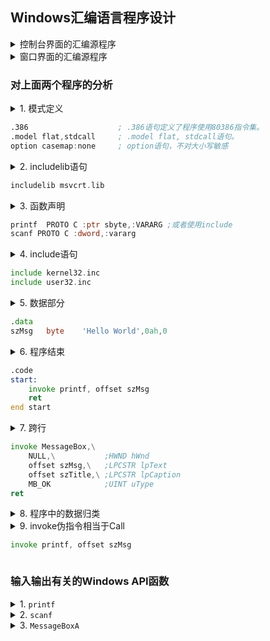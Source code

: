 ## Windows汇编语言程序设计


<details>
<summary>控制台界面的汇编源程序</summary>

```asm
;模式定义
.386
.model flat,stdcall
option casemap:none

;库文件及函数声明
includelib msvcrt.lib
printf	PROTO C :ptr sbyte,:VARARG ;或者使用include
scanf PROTO C :dword,:vararg


;数据部分
.data
szMsg	byte	'Hello World',0ah,0

;代码部分
.code
start:
	invoke printf, offset szMsg
	ret
end start
```

</details>

<details>
<summary>窗口界面的汇编源程序</summary>

```asm
;模式定义
.386
.model flat.stdcall
option casemap:none

;库文件及函数声明
includelib user32.lib
MessageBoxA PROTO stdcall :dword,:dword,:dword,:dword 
MessageBox equ <MessageBoxA>

;数据部分
.data
SzTitle	byte	'Hi!'
SzMsg	byte	'Hello World',0

;代码部分
.code
start:
	invoke MessageBox,\
		   NULL,\           ;HWND hWnd
		   offset szMsg,\   ;LPCSTR lpText
		   offset szTitle,\ ;LPCSTR lpCaption
		   MB_OK            ;UINT uType
	ret
end start
```

</details>

### 对上面两个程序的分析

<details>
<summary>1. 模式定义

```asm
.386                    ; .386语句定义了程序使用80386指令集。
.model flat,stdcall     ; .model flat, stdcall语句。
option casemap:none     ; option语句，不对大小写敏感
```
</summary>
option语句有许多选项，例如option language、option segment等，在Win32中需要定义option casemap:none，用以说明程序中的变量和子程序名是否对大小写敏感

</details>

<details>
<summary>2. includelib语句

```asm
includelib msvcrt.lib
```
</summary>

- `includelib`语句用于指定库文件，以便在程序中调用库函数。在Win32中，库文件的扩展名为`.lib`，例如`msvcrt.lib`是C语言运行库文件，包含了`printf、scanf`等函数的定义。
  - 动态链接则是在程序运行时才将库函数链接到程序中，这样可以减少程序的体积，但是程序运行时需要加载库函数，因此运行速度较慢。
  - 静态链接则是在程序编译时就将库函数链接到程序中，这样可以提高程序的运行速度，但是程序的体积较大。

```mermaid
graph TD
    subgraph 动态链接
        A1[a.exe] --> lib
        B1[b.exe] --> lib
        subgraph lib[msvcrt.dll]
            printf1[printf]
            scanf1[scanf]
        end
    end

    subgraph 静态链接
        subgraph A2[a.exe]
            printf2[printf]
            scanf2[scanf]
        end
        subgraph B2[b.exe]
            printf3[printf]
            scanf3[scanf]
        end
    end    
```

</details>

<details>
<summary>3. 函数声明

```asm
printf	PROTO C :ptr sbyte,:VARARG ;或者使用include
scanf PROTO C :dword,:vararg
```
</summary>

- `函数名称 PROTO [调用规则] :[第一个参数类型] [,:后续参数类型]`
- 在汇编语言中，用`ptr sbyte`代表`const char *`
- `printf PROTO C :ptr sbyte, :VARARG`
- 函数声明后，就可以用`INVOKE`伪指令来调用

</details>

<details>
<summary>4. include语句

```asm
include kernel32.inc
include user32.inc
```
</summary>

- 在这里其实也可以`include msvcrt.inc`，就不用函数声明了
  - 但这里面的函数声明是`crt_scanf`和`crt_printf`

</details>

<details>
<summary>5. 数据部分

```asm
.data
szMsg	byte	'Hello World',0ah,0
```
</summary>

- 程序中的数据部分从`.data`语句开始定义，代码部分从`.code`语句开始定义，所有的指令都必须写在代码区中。
- 在编程时，不能把那些需要修改的变量放到`.code`部分。

</details>

<details>
<summary>6. 程序结束

```asm
.code
start:
	invoke printf, offset szMsg
	ret
end start
```
</summary>

- 与DOS程序相同，Win32程序在遇到end语句时结束。end语句后面跟的标号指出了程序执行的入口点，即装入执行的第一条指令的位置，表示源程序结束。
- 语句格式：`END [过程名]`

</details>

<details>
<summary>7. 跨行

```asm
invoke MessageBox,\
    NULL,\           ;HWND hWnd
    offset szMsg,\   ;LPCSTR lpText
    offset szTitle,\ ;LPCSTR lpCaption
    MB_OK            ;UINT uType
ret
```
</summary>

</details>

<details>
<summary>8. 程序中的数据归类</summary>

1. 可读可写的初始变量
2. 可读可写的未初始变量:
    - `buffer byte 65536 dup (?)`
3. 常量数据
    - `szMsg byte “Hello World!”, 0ah, 0`

</details>

<details>
<summary>9. invoke伪指令相当于Call

```asm
invoke printf, offset szMsg
```
</summary>

- 格式：`invoke 函数名[,参数1] [,参数2]`
- 功能：调用函数或子程序。

</details>

### 输入输出有关的Windows API函数

<details>
<summary>1. <code>printf</code></summary>

```asm
.386
.model flat,stdcall
option casemap:none
includelib msvcrt.lib
printf PROTO C :ptr sbyte,:vararg
printf PROTO C :dword,:vararg

.data
szOut byte 'x=%d n=%d x(n)=%d', 0ah, 0
x dd 0
n dd 0
p dd 0

.code
start:
    ; printf ("x=%d n=%d x(n)=%d\n" , x, n, p);
    invoke printf, offset szOut, x, n, p
    ret
end start
```

</details>

<details>
<summary>2. <code>scanf</code></summary>

```asm
.386
.model flat,stdcall
option casemap:none
includelib msvcrt.lib
scanf PROTO C :dword,:vararg

.data
szInFmtStr byte '%d %c %d', 0
a dd ?
b db ?
d dd ?

.code
start:
    ; scanf("%d %c %d", &a, &b, &d);
    invoke scanf, offset szInFmtStr, offset a, offset b, offset d
    ret
end start
```

</details>

<details>
<summary>3. <code>MessageBoxA</code></summary>

```asm
;模式定义
.386
.model flat.stdcall
option casemap:none

;库文件及函数声明
includelib user32.lib
MessageBoxA PROTO stdcall :dword,:dword,:dword,:dword 

;数据部分
.data
SzTitle	byte	'Hi!'
SzMsg	byte	'Hello World',0

;代码部分
.code
start:
	invoke MessageBoxA,\
		   NULL,\           ;HWND hWnd        窗口句柄
		   offset szMsg,\   ;LPCSTR lpText    消息框正文的指针
		   offset szTitle,\ ;LPCSTR lpCaption 消息框窗口标题的指针
		   MB_OK            ;UINT uType       消息框类型
	ret
end start
```

</details>